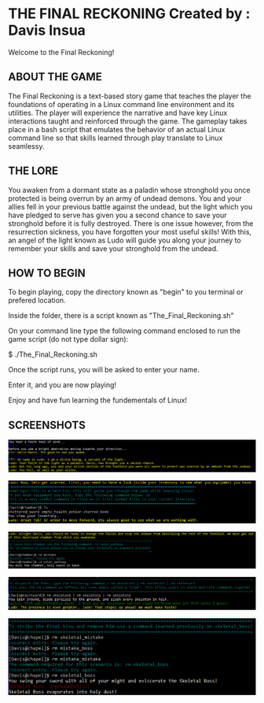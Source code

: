 THE FINAL RECKONING
Created by : Davis Insua
========================

Welcome to the Final Reckoning!


ABOUT THE GAME 
----------------

The Final Reckoning is a text-based story game that teaches the player the foundations of operating in a Linux command line environment and its utilities. The player will experience the narrative and have key Linux interactions taught and reinforced through the game. The gameplay takes place in a bash script that emulates the behavior of an actual Linux command line so that skills learned through play translate to Linux seamlessy.

THE LORE 
----------

You awaken from a dormant state as a paladin whose stronghold you once protected is being overrun by an army of undead demons. You and your allies fell in your previous battle against the undead, but the light which you have pledged to serve has given you a second chance to save your stronghold before it is fully destroyed. There is one issue however, from the resurrection sickness, you have forgotten your most useful skills! With this, an angel of the light known as Ludo will guide you along your journey to remember your skills and save your stronghold from the undead.

HOW TO BEGIN 
--------------

To begin playing, copy the directory known as "begin" to you terminal or prefered location.

Inside the folder, there is a script known as "The_Final_Reckoning.sh"

On your command line type the following command enclosed to run the game script (do not type dollar sign): 


$ ./The_Final_Reckoning.sh


Once the script runs, you will be asked to enter your name. 

Enter it, and you are now playing!

Enjoy and have fun learning the fundementals of Linux!


SCREENSHOTS  
--------------

![](screens/screen1.PNG)

![](screens/screen2.PNG)

![](screens/screen3.PNG)

![](screens/screen4.PNG)

![](screens/screen5.PNG)
